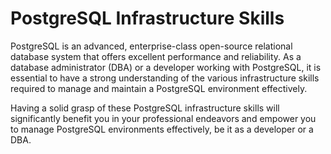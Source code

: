 # PostgreSQL Infrastructure Skills

PostgreSQL is an advanced, enterprise-class open-source relational database system that offers excellent performance and reliability. As a database administrator (DBA) or a developer working with PostgreSQL, it is essential to have a strong understanding of the various infrastructure skills required to manage and maintain a PostgreSQL environment effectively.

Having a solid grasp of these PostgreSQL infrastructure skills will significantly benefit you in your professional endeavors and empower you to manage PostgreSQL environments effectively, be it as a developer or a DBA.